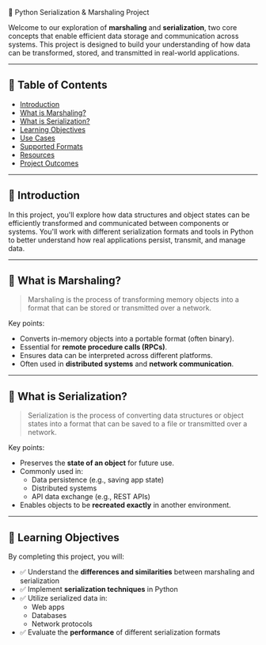 🐍 Python Serialization & Marshaling Project

Welcome to our exploration of **marshaling** and **serialization**, two core concepts that enable efficient data storage and communication across systems. This project is designed to build your understanding of how data can be transformed, stored, and transmitted in real-world applications.

---

## 📘 Table of Contents

- [Introduction](#introduction)
- [What is Marshaling?](#what-is-marshaling)
- [What is Serialization?](#what-is-serialization)
- [Learning Objectives](#learning-objectives)
- [Use Cases](#use-cases)
- [Supported Formats](#supported-formats)
- [Resources](#resources)
- [Project Outcomes](#project-outcomes)

---

## 🧠 Introduction

In this project, you'll explore how data structures and object states can be efficiently transformed and communicated between components or systems. You'll work with different serialization formats and tools in Python to better understand how real applications persist, transmit, and manage data.

---

## 🔄 What is Marshaling?

> Marshaling is the process of transforming memory objects into a format that can be stored or transmitted over a network.

Key points:
- Converts in-memory objects into a portable format (often binary).
- Essential for **remote procedure calls (RPCs)**.
- Ensures data can be interpreted across different platforms.
- Often used in **distributed systems** and **network communication**.

---

## 💾 What is Serialization?

> Serialization is the process of converting data structures or object states into a format that can be saved to a file or transmitted over a network.

Key points:
- Preserves the **state of an object** for future use.
- Commonly used in:
  - Data persistence (e.g., saving app state)
  - Distributed systems
  - API data exchange (e.g., REST APIs)
- Enables objects to be **recreated exactly** in another environment.

---

## 🎯 Learning Objectives

By completing this project, you will:

- ✅ Understand the **differences and similarities** between marshaling and serialization
- ✅ Implement **serialization techniques** in Python
- ✅ Utilize serialized data in:
  - Web apps
  - Databases
  - Network protocols
- ✅ Evaluate the **performance** of different serialization formats

